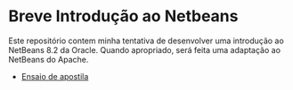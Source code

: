 # Breve Introdução ao Netbeans

Este repositório contem minha tentativa de desenvolver uma introdução ao
NetBeans 8.2 da Oracle. Quando apropriado, será feita uma adaptação ao NetBeans
do Apache.

- [Ensaio de apostila](apostila_netbeans.pdf)
